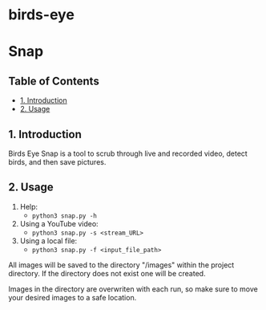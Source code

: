 # birds-eye <!-- omit in toc -->
# Snap <!-- omit in toc -->

## Table of Contents <!-- omit in toc -->

- [1. Introduction](#1-introduction)
- [2. Usage](#2-usage)

## 1. Introduction
Birds Eye Snap is a tool to scrub through live and recorded video, detect birds, and then save pictures.

## 2. Usage

1. Help:
   - `python3 snap.py -h`
2. Using a YouTube video:
   - `python3 snap.py -s <stream_URL>`
3. Using a local file:
   - `python3 snap.py -f <input_file_path>`

All images will be saved to the directory "/images" within the project directory. If the directory does not exist one will be created.

Images in the directory are overwriten with each run, so make sure to move your desired images to a safe location.
